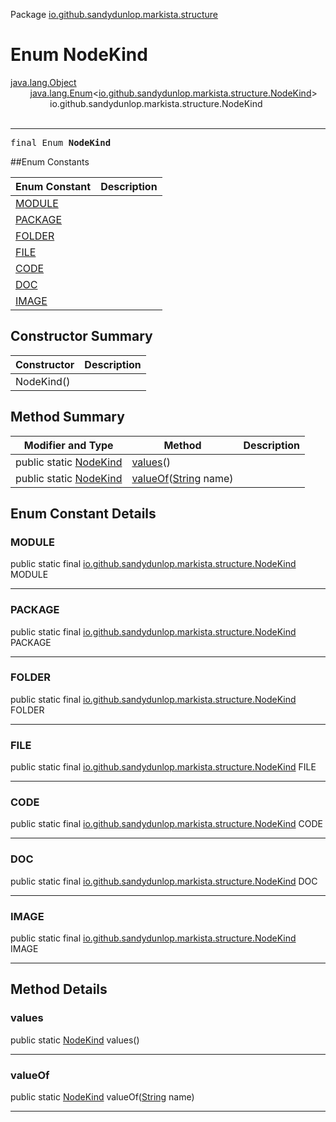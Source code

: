 Package [io.github.sandydunlop.markista.structure](index.md)

# Enum NodeKind
[java.lang.Object](https://docs.oracle.com/en/java/javase/24/docs/api/java.base/java/lang/Object.html)<br/>
        [java.lang.Enum](https://docs.oracle.com/en/java/javase/24/docs/api/java.base/java/lang/Enum.html)&lt;[io.github.sandydunlop.markista.structure.NodeKind](NodeKind.md)&gt;<br/>
                io.github.sandydunlop.markista.structure.NodeKind<br/>
<br/>

----

<span style="font-family: monospace;">final Enum __NodeKind__</span>


##Enum Constants

| Enum Constant       | Description |
|---------------------|-------------|
| [MODULE](#module)   |             |
| [PACKAGE](#package) |             |
| [FOLDER](#folder)   |             |
| [FILE](#file)       |             |
| [CODE](#code)       |             |
| [DOC](#doc)         |             |
| [IMAGE](#image)     |             |

## Constructor Summary

| Constructor | Description |
|-------------|-------------|
| NodeKind()  |             |

## Method Summary

| Modifier and Type                     | Method                                                                                                                 | Description |
|---------------------------------------|------------------------------------------------------------------------------------------------------------------------|-------------|
| public static [NodeKind](NodeKind.md) | [values](#values)()                                                                                                    |             |
| public static [NodeKind](NodeKind.md) | [valueOf](#valueof)([String](https://docs.oracle.com/en/java/javase/24/docs/api/java.base/java/lang/String.html) name) |             |

## Enum Constant Details

### MODULE

public static final [io.github.sandydunlop.markista.structure.NodeKind](NodeKind.md) MODULE




---

### PACKAGE

public static final [io.github.sandydunlop.markista.structure.NodeKind](NodeKind.md) PACKAGE




---

### FOLDER

public static final [io.github.sandydunlop.markista.structure.NodeKind](NodeKind.md) FOLDER




---

### FILE

public static final [io.github.sandydunlop.markista.structure.NodeKind](NodeKind.md) FILE




---

### CODE

public static final [io.github.sandydunlop.markista.structure.NodeKind](NodeKind.md) CODE




---

### DOC

public static final [io.github.sandydunlop.markista.structure.NodeKind](NodeKind.md) DOC




---

### IMAGE

public static final [io.github.sandydunlop.markista.structure.NodeKind](NodeKind.md) IMAGE




---


## Method Details

### values

public static [NodeKind](NodeKind.md) values()




---

### valueOf

public static [NodeKind](NodeKind.md) valueOf([String](https://docs.oracle.com/en/java/javase/24/docs/api/java.base/java/lang/String.html) name)




---

